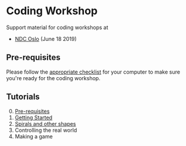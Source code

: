 # Coding Workshop

Support material for coding workshops at

* [NDC Oslo](https://ndcoslo.com) (June 18 2019)

## Pre-requisites

Please follow the [appropriate checklist](./pre-requisites.md) for your computer to make sure you're ready for the coding workshop.

## Tutorials

0. [Pre-requisites](./pre-requisites.md)
0. [Getting Started](./getting-started/getting-started0.md)
0. [Spirals and other shapes](./spirals/spirals0.md)
0. Controlling the real world
0. Making a game
